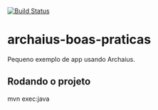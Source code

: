 [![Build Status](https://travis-ci.com/wfuertes/archaius-boas-praticas.svg?branch=master)](https://travis-ci.com/wfuertes/archaius-boas-praticas)

# archaius-boas-praticas
Pequeno exemplo de app usando Archaius.

## Rodando o projeto
mvn exec:java

